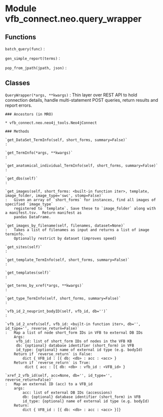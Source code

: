 Module vfb_connect.neo.query_wrapper
====================================

Functions
---------

    
`batch_query(func)`
:   

    
`gen_simple_report(terms)`
:   

    
`pop_from_jpath(jpath, json)`
:   

Classes
-------

`QueryWrapper(*args, **kwargs)`
:   Thin layer over REST API to hold connection details, 
    handle multi-statement POST queries, return results and report errors.

    ### Ancestors (in MRO)

    * vfb_connect.neo.neo4j_tools.Neo4jConnect

    ### Methods

    `get_DataSet_TermInfo(self, short_forms, summary=False)`
    :

    `get_TermInfo(*args, **kwargs)`
    :

    `get_anatomical_individual_TermInfo(self, short_forms, summary=False)`
    :

    `get_dbs(self)`
    :

    `get_images(self, short_forms: <built-in function iter>, template, image_folder, image_type='swc', stomp=False)`
    :   Given an array of `short_forms` for instances, find all images of specified `image_type`
        registered to `template`. Save these to `image_folder` along with a manifest.tsv.  Return manifest as
        pandas DataFrame.

    `get_images_by_filename(self, filenames, dataset=None)`
    :   Takes a list of filenames as input and returns a list of image terminfo.
        Optionally restrict by dataset (improves speed)

    `get_sites(self)`
    :

    `get_template_TermInfo(self, short_forms, summary=False)`
    :

    `get_templates(self)`
    :

    `get_terms_by_xref(*args, **kwargs)`
    :

    `get_type_TermInfo(self, short_forms, summary=False)`
    :

    `vfb_id_2_neuprint_bodyID(self, vfb_id, db='')`
    :

    `vfb_id_2_xrefs(self, vfb_id: <built-in function iter>, db='', id_type='', reverse_return=False)`
    :   Map a list of node short_form IDs in VFB to external DB IDs
        Args:
         vfb_id: list of short_form IDs of nodes in the VFB KB
         db: {optional} database identifier (short_form) in VFB
         id_type: {optional} name of external id type (e.g. bodyId)
        Return if `reverse_return` is False:
            dict { VFB_id : [{ db: <db> : acc : <acc> }
        Return if `reverse_return` is True:
             dict { acc : [{ db: <db> : vfb_id : <VFB_id> }

    `xref_2_vfb_id(self, acc=None, db='', id_type='', reverse_return=False)`
    :   Map an external ID (acc) to a VFB_id
        args:
            acc: list of external DB IDs (accessions)
            db: {optional} database identifier (short_form) in VFB
            id_type: {optional} name of external id type (e.g. bodyId)
        Return:
            dict { VFB_id : [{ db: <db> : acc : <acc> }]}